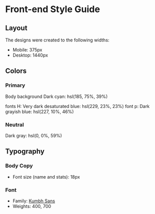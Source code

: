 # Front-end Style Guide

## Layout

The designs were created to the following widths:

- Mobile: 375px
- Desktop: 1440px

## Colors

### Primary

Body background Dark cyan: hsl(185, 75%, 39%)

fonts H: Very dark desaturated blue: hsl(229, 23%, 23%)
font p: Dark grayish blue: hsl(227, 10%, 46%)

### Neutral

Dark gray: hsl(0, 0%, 59%)

## Typography

### Body Copy

- Font size (name and stats): 18px

### Font

- Family: [Kumbh Sans](https://fonts.google.com/specimen/Kumbh+Sans)
- Weights: 400, 700
